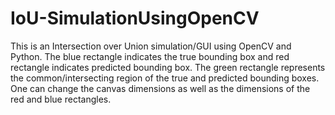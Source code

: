 # IoU-SimulationUsingOpenCV
This is an Intersection over Union simulation/GUI using OpenCV and Python. The blue rectangle indicates the true bounding box and red rectangle indicates predicted bounding box. The green rectangle represents the common/intersecting region of the true and predicted bounding boxes. One can change the canvas dimensions as well as the dimensions of the red and blue rectangles.
